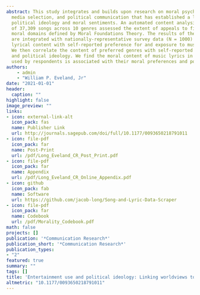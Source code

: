 ```yaml
---
abstract: This study integrates and builds upon research on moral psychology, entertainment
  media selection, and political communication that has established a link between
  political ideology and moral sentiments. An automated content analysis of the lyrics
  of 37,309 songs across 10 genres assessed the extent of appeals to five different
  moral domains defined by Moral Foundations Theory. The results of the content analysis
  are integrated with nationally-representative survey data (N = 1000) by linking
  lyrical content with self-reported preference for and exposure to musical genres.
  We then correlate the content of preferred genres with self-reported moral sentiments
  and political ideology. We find the moral content of music lyrics in the genres
  used by respondents is associated with their moral preferences and political ideology.
authors:
    - admin
    - "William P. Eveland, Jr"
date: "2021-01-01"
header:
  caption: ""
highlight: false
image_preview: ""
links:
- icon: external-link-alt
  icon_pack: fas
  name: Publisher Link
  url: http://journals.sagepub.com/doi/full/10.1177/0093650218791011
- icon: file-pdf
  icon_pack: far
  name: Post-Print
  url: /pdf/Long_Eveland_CR_Post_Print.pdf
- icon: file-pdf
  icon_pack: far
  name: Appendix
  url: /pdf/Long_Eveland_CR_Online_Appendix.pdf
- icon: github
  icon_pack: fab
  name: Software
  url: https://github.com/jacob-long/Song-and-Lyric-Data-Scraper
- icon: file-pdf
  icon_pack: far
  name: Codebook
  url: /pdf/Morality_Codebook.pdf
math: false
projects: []
publication: '*Communication Research*'
publication_short: '*Communication Research*'
publication_types:
- "2"
featured: true
summary: ""
tags: []
title: 'Entertainment use and political ideology: Linking worldviews to media content'
altmetric: "10.1177/0093650218791011"
---
```

